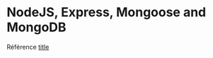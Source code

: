 # NodeJS, Express, Mongoose and MongoDB

Référence
[title](https://www.youtube.com/playlist?list=PLA7e3zmT6XQU_YoMn_Z9vpAOskP9xq57s)